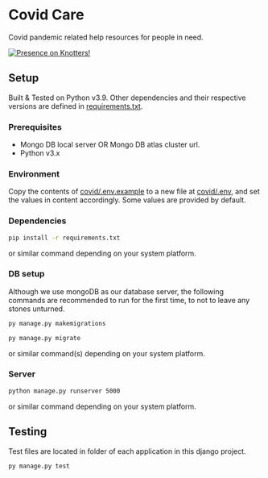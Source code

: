 # Covid Care

Covid pandemic related help resources for people in need.

[![Presence on Knotters!](https://img.shields.io/static/v1?label=Knotters&message=Project&color=1657ce&link=https://knotters.org&style=for-the-badge)](https://knotters.org)

## Setup

Built & Tested on Python v3.9.
Other dependencies and their respective versions are defined in [requirements.txt](requirements.txt).

### Prerequisites

- Mongo DB local server OR Mongo DB atlas cluster url.
- Python v3.x

### Environment

Copy the contents of [covid/.env.example](covid/.env.example) to a new file at [covid/.env](covid/.env), and set the values in content accordingly. Some values are provided by default.

### Dependencies

```bash
pip install -r requirements.txt
```

or similar command depending on your system platform.

### DB setup

Although we use mongoDB as our database server, the following commands are recommended to run for the first time, to not to leave any stones unturned.

```bash
py manage.py makemigrations
```

```bash
py manage.py migrate
```

or similar command(s) depending on your system platform.

### Server

```bash
python manage.py runserver 5000
```

or similar command depending on your system platform.

## Testing

Test files are located in folder of each application in this django project.

```bash
py manage.py test
```

